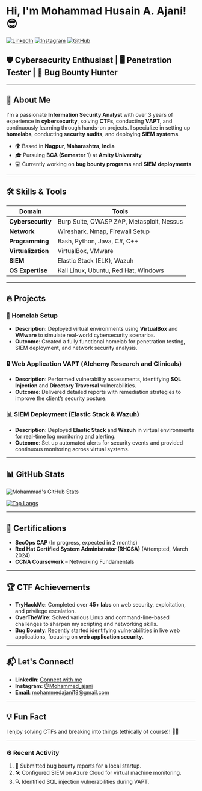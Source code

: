 
# Hi, I'm Mohammad Husain A. Ajani! 😎

[![LinkedIn](https://img.shields.io/badge/LinkedIn-Connect-blue)](https://www.linkedin.com) 
[![Instagram](https://img.shields.io/badge/Instagram-Follow-green)](https://www.instagram.com/mohammed_ajani)
[![GitHub](https://img.shields.io/github/followers/mohammadajani?style=social)](https://github.com/mohammadajani)

## 🛡️ Cybersecurity Enthusiast | 🖥️ Penetration Tester | 🔐 Bug Bounty Hunter

---

## 🌟 About Me
I'm a passionate **Information Security Analyst** with over 3 years of experience in **cybersecurity**, solving **CTFs**, conducting **VAPT**, and continuously learning through hands-on projects. I specialize in setting up **homelabs**, conducting **security audits**, and deploying **SIEM systems**.

- 🌍 Based in **Nagpur, Maharashtra, India**
- 🎓 Pursuing **BCA (Semester 1)** at **Amity University**
- 💻 Currently working on **bug bounty programs** and **SIEM deployments**

---

## 🛠️ Skills & Tools
| **Domain**        | **Tools**                    |
|-------------------|------------------------------|
| **Cybersecurity**  | Burp Suite, OWASP ZAP, Metasploit, Nessus |
| **Network**        | Wireshark, Nmap, Firewall Setup |
| **Programming**    | Bash, Python, Java, C#, C++  |
| **Virtualization** | VirtualBox, VMware           |
| **SIEM**           | Elastic Stack (ELK), Wazuh   |
| **OS Expertise**   | Kali Linux, Ubuntu, Red Hat, Windows |

---

## 🔥 Projects

### 🚀 Homelab Setup
- **Description**: Deployed virtual environments using **VirtualBox** and **VMware** to simulate real-world cybersecurity scenarios.
- **Outcome**: Created a fully functional homelab for penetration testing, SIEM deployment, and network security analysis.

### 🔒 Web Application VAPT (Alchemy Research and Clinicals)
- **Description**: Performed vulnerability assessments, identifying **SQL Injection** and **Directory Traversal** vulnerabilities.
- **Outcome**: Delivered detailed reports with remediation strategies to improve the client’s security posture.

### 📊 SIEM Deployment (Elastic Stack & Wazuh)
- **Description**: Deployed **Elastic Stack** and **Wazuh** in virtual environments for real-time log monitoring and alerting.
- **Outcome**: Set up automated alerts for security events and provided continuous monitoring across virtual systems.

---

## 📊 GitHub Stats
![Mohammad's GitHub Stats](https://github-readme-stats.vercel.app/api?username=mohammadajani&show_icons=true&theme=radical)

[![Top Langs](https://github-readme-stats.vercel.app/api/top-langs/?username=mohammadajani&layout=compact&theme=radical)](https://github.com/mohammadajani)

---

## 🏅 Certifications
- **SecOps CAP** (In progress, expected in 2 months)
- **Red Hat Certified System Administrator (RHCSA)** (Attempted, March 2024)
- **CCNA Coursework** – Networking Fundamentals

---

## 🏆 CTF Achievements
- **TryHackMe**: Completed over **45+ labs** on web security, exploitation, and privilege escalation.
- **OverTheWire**: Solved various Linux and command-line-based challenges to sharpen my scripting and networking skills.
- **Bug Bounty**: Recently started identifying vulnerabilities in live web applications, focusing on **web application security**.

---

## 📬 Let's Connect!
- **LinkedIn**: [Connect with me](https://www.linkedin.com)
- **Instagram**: [@Mohammed_ajani](https://www.instagram.com/mohammed_ajani)
- **Email**: mohammedajani18@gmail.com

---

## 💡 Fun Fact
I enjoy solving CTFs and breaking into things (ethically of course)! 🕵️‍♂️ 

---

### ⚙️ Recent Activity
<!--START_SECTION:activity-->
1. 📝 Submitted bug bounty reports for a local startup.
2. 🛠️ Configured SIEM on Azure Cloud for virtual machine monitoring.
3. 🔍 Identified SQL injection vulnerabilities during VAPT.
<!--END_SECTION:activity-->
